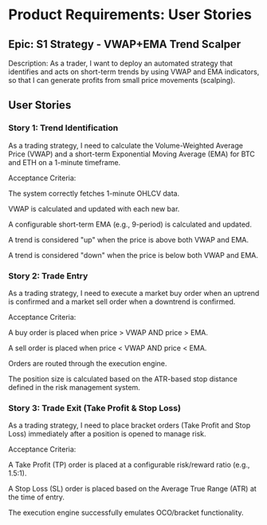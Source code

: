 # Product Requirements: User Stories

## Epic: S1 Strategy - VWAP+EMA Trend Scalper
Description: As a trader, I want to deploy an automated strategy that identifies and acts on short-term trends by using VWAP and EMA indicators, so that I can generate profits from small price movements (scalping).

## User Stories

### Story 1: Trend Identification

As a trading strategy, I need to calculate the Volume-Weighted Average Price (VWAP) and a short-term Exponential Moving Average (EMA) for BTC and ETH on a 1-minute timeframe.

Acceptance Criteria:

The system correctly fetches 1-minute OHLCV data.

VWAP is calculated and updated with each new bar.

A configurable short-term EMA (e.g., 9-period) is calculated and updated.

A trend is considered "up" when the price is above both VWAP and EMA.

A trend is considered "down" when the price is below both VWAP and EMA.

### Story 2: Trade Entry

As a trading strategy, I need to execute a market buy order when an uptrend is confirmed and a market sell order when a downtrend is confirmed.

Acceptance Criteria:

A buy order is placed when price > VWAP AND price > EMA.

A sell order is placed when price < VWAP AND price < EMA.

Orders are routed through the execution engine.

The position size is calculated based on the ATR-based stop distance defined in the risk management system.

### Story 3: Trade Exit (Take Profit & Stop Loss)

As a trading strategy, I need to place bracket orders (Take Profit and Stop Loss) immediately after a position is opened to manage risk.

Acceptance Criteria:

A Take Profit (TP) order is placed at a configurable risk/reward ratio (e.g., 1.5:1).

A Stop Loss (SL) order is placed based on the Average True Range (ATR) at the time of entry.

The execution engine successfully emulates OCO/bracket functionality.
